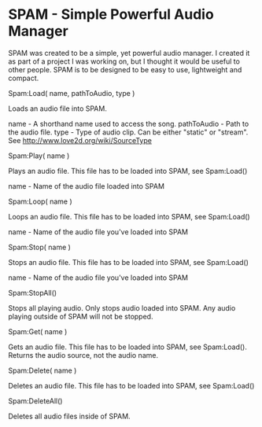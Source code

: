 SPAM - Simple Powerful Audio Manager
====================================

SPAM was created to be a simple, yet powerful audio manager. I created it as part of a project I was working on, but I thought it would be useful to other people. SPAM is to be designed to be easy to use, lightweight and compact.



Spam:Load( name, pathToAudio, type )

Loads an audio file into SPAM.

name - A shorthand name used to access the song.
pathToAudio - Path to the audio file.
type - Type of audio clip. Can be either "static" or "stream". See http://www.love2d.org/wiki/SourceType



Spam:Play( name )

Plays an audio file. This file has to be loaded into SPAM, see Spam:Load()

name - Name of the audio file loaded into SPAM



Spam:Loop( name )

Loops an audio file. This file has to be loaded into SPAM, see Spam:Load()

name - Name of the audio file you've loaded into SPAM



Spam:Stop( name )

Stops an audio file. This file has to be loaded into SPAM, see Spam:Load()

name - Name of the audio file you've loaded into SPAM



Spam:StopAll()

Stops all playing audio. Only stops audio loaded into SPAM. Any audio playing outside of SPAM will not be stopped.



Spam:Get( name )

Gets an audio file. This file has to be loaded into SPAM, see Spam:Load(). Returns the audio source, not the audio name.



Spam:Delete( name )

Deletes an audio file. This file has to be loaded into SPAM, see Spam:Load()



Spam:DeleteAll()

Deletes all audio files inside of SPAM.
